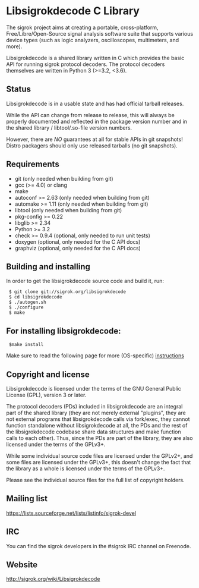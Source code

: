 # Libsigrokdecode C Library

The sigrok project aims at creating a portable, cross-platform, Free/Libre/Open-Source signal analysis software suite that supports various device types (such as logic analyzers, oscilloscopes, multimeters, and more).

Libsigrokdecode is a shared library written in C which provides the basic API for running sigrok protocol decoders. The protocol decoders themselves are written in Python 3 (>=3.2, <3.6).


## Status

Libsigrokdecode is in a usable state and has had official tarball releases.

While the API can change from release to release, this will always be properly documented and reflected in the package version number and in the shared library / libtool/.so-file version numbers.

However, there are _NO_ guarantees at all for stable APIs in git snapshots! Distro packagers should only use released tarballs (no git snapshots).


## Requirements

 - git (only needed when building from git)
 - gcc (>= 4.0) or clang
 - make
 - autoconf >= 2.63 (only needed when building from git)
 - automake >= 1.11 (only needed when building from git)
 - libtool (only needed when building from git)
 - pkg-config >= 0.22
 - libglib >= 2.34
 - Python >= 3.2
 - check >= 0.9.4 (optional, only needed to run unit tests)
 - doxygen (optional, only needed for the C API docs)
 - graphviz (optional, only needed for the C API docs)


## Building and installing

In order to get the libsigrokdecode source code and build it, run:
```
 $ git clone git://sigrok.org/libsigrokdecode
 $ cd libsigrokdecode
 $ ./autogen.sh
 $ ./configure
 $ make
```


## For installing libsigrokdecode:

```
 $make install
```

Make sure to read the following  page for more (OS-specific) [instructions](http://sigrok.org/wiki/Building)


## Copyright and license

Libsigrokdecode is licensed under the terms of the GNU General Public License (GPL), version 3 or later.

The protocol decoders (PDs) included in libsigrokdecode are an integral part of the shared library (they are not merely external "plugins", they are not external programs that libsigrokdecode calls via fork/exec, they cannot function standalone without libsigrokdecode at all, the PDs and the rest of the libsigrokdecode codebase share data structures and make function calls to each other). Thus, since the PDs are part of the library, they are also licensed under the terms of the GPLv3+.

While some individual source code files are licensed under the GPLv2+, and some files are licensed under the GPLv3+, this doesn't change the fact that the library as a whole is licensed under the terms of the GPLv3+.

Please see the individual source files for the full list of copyright holders.


## Mailing list

https://lists.sourceforge.net/lists/listinfo/sigrok-devel


## IRC

You can find the sigrok developers in the #sigrok IRC channel on Freenode.


## Website

http://sigrok.org/wiki/Libsigrokdecode
